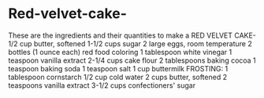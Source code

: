 # Red-velvet-cake-
These are the ingredients and their quantities to make a RED VELVET CAKE-
1/2 cup butter, softened
1-1/2 cups sugar
2 large eggs, room temperature
2 bottles (1 ounce each) red food coloring
1 tablespoon white vinegar
1 teaspoon vanilla extract
2-1/4 cups cake flour
2 tablespoons baking cocoa
1 teaspoon baking soda
1 teaspoon salt
1 cup buttermilk
FROSTING:
1 tablespoon cornstarch
1/2 cup cold water
2 cups butter, softened
2 teaspoons vanilla extract
3-1/2 cups confectioners' sugar
